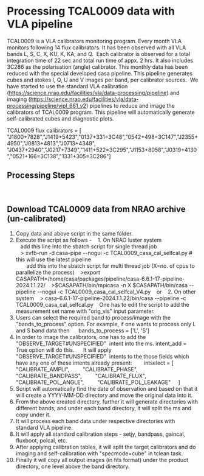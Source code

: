 # Processing TCAL0009 data with VLA pipeline

TCAL0009 is a VLA calibrators monitoring program. Every month VLA monitors following 14 flux calibrators. It has been observed with all VLA bands L, S, C, X, KU, K, KA, and Q.  Each calibrator is observed for a total integration time of 22 sec and total run time of appx. 2 hrs. It also includes 3C286 as the polarisation (angle) calibrator. This monthly data has been reduced with the special developed casa pipeline. This pipeline generates cubes and stokes I, Q, U and V images per band, per calibrator sources.  We have started to use the standard VLA calibration (https://science.nrao.edu/facilities/vla/data-processing/pipeline) and imaging (https://science.nrao.edu/facilities/vla/data-processing/pipeline/vipl_661_v2) pipelines to reduce and image the calibrators of TCAL0009 program. This pipeline will automatically generate self-calibrated cubes and diagnostic plots. 

TCAL0009 flux calibrators = [ "J1800+7828","J1419+5423","0137+331=3C48","0542+498=3C147","J2355+4950","J0813+4813","J0713+4349",  
                              "J0437+2940","J0217+7349","1411+522=3C295","J1153+8058","J0319+4130","0521+166=3C138","1331+305=3C286"]
## Processing Steps                              
                              
## Download TCAL0009 data from NRAO archive (un-calibrated)

1. Copy data and above script in the same folder.   
2. Execute the script as follows   - 
   1. On NRAO luster system  
   add this line into the sbatch script for single thread job  
   > xvfb-run -d casa-pipe --nogui -c TCAL0009_casa_cal_selfcal.py # this will use the latest pipeline  
   
   add this into the sbatch script for multi thread job (X=no. of cpus to parallelize the process)
   >export CASAPATH=/home/casa/packages/pipeline/casa-6.6.1-17-pipeline-2024.1.1.22/
   >$CASAPATH/bin/mpicasa -n X $CASAPATH/bin/casa --pipeline --nogui -c TCAL0009_casa_cal_selfcal_V4.py
   or 
   2. On other system
   > casa-6.6.1-17-pipeline-2024.1.1.22/bin/casa --pipeline -c TCAL0009_casa_cal_selfcal.py
   One has to edit the script to add the measurement set name with "orig_vis" input parameter.  
3. Users can select the required band to process/image with the "bands_to_process" option. For example, if one wants to process only L and S band data then  
   bands_to_process = ['L', 'S']    
4. In order to image the calibrators, one has to add the "OBSERVE_TARGET#UNSPECIFIED"  intent into the ms. intent_add = True option will do this.  
   It will apply "OBSERVE_TARGET#UNSPECIFIED"  intents to the those fields which have any one of these intents already present:
       intselect = [
        "CALIBRATE_AMPLI",
        "CALIBRATE_PHASE",
        "CALIBRATE_BANDPASS",
        "CALIBRATE_FLUX",
        "CALIBRATE_POL_ANGLE",
        "CALIBRATE_POL_LEAKAGE"
    ]
5. Script will automatically find the date of observation and based on that it will create a YYYY-MM-DD directory and move the original data into it.     
6. From the above created directory, further it will generate directories with different bands, and under each band directory, it will split the ms and copy under it.  
7. It will process each band data under respective directories with standard VLA pipeline.  
8. It will apply all standard calibration steps - setjy, bandpass, gaincal, fluxboot, polcal, etc.  
9. After applying calibration tables, it will split the target calibrators and do imaging and self-calibration with "specmode=cube" in tclean task.   
10. Finally it will copy all output images (in fits format) under the product directory, one level above the band directory.  
   


